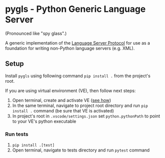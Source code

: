 # pygls - Python Generic Language Server

(Pronounced like "spy glass".)

A generic implementation of the [Language Server Protocol][1] for use as a foundation for writing non-Python language servers (e.g. XML).

[1]: https://microsoft.github.io/language-server-protocol/

## Setup

Install `pygls` using following command `pip install .` from the project's root.

If you are using virtual environment (VE), then follow next steps:

1. Open terminal, create and activate VE ([see how](https://docs.python.org/3/tutorial/venv.html))
2. In the same terminal, navigate to project root directory and run `pip install .` command (be sure that VE is activated)
3. In project's root in `.vscode/settings.json` set `python.pythonPath` to point to your VE's python executable

### Run tests

1. `pip install .[test]`
2. Open terminal, navigate to tests directory and run `pytest` command
